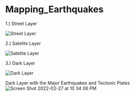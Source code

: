 # Mapping_Earthquakes

1.) Street Layer

![Street Layer](https://user-images.githubusercontent.com/93900628/155923888-b6456f81-99fd-4290-93c0-55eb37c7de52.png)

2.) Satelite Layer

![Satelite Layer](https://user-images.githubusercontent.com/93900628/155924160-04d344ee-8118-4b53-820a-cbe2991c0e66.png)

3.) Dark Layer

![Dark Layer](https://user-images.githubusercontent.com/93900628/155924788-2c94a4f9-e5a5-46a3-b66f-31bbb59edb56.png)

Dark Layer with the Major Earthquakes and Tectonic Plates
![Screen Shot 2022-02-27 at 10 34 06 PM](https://user-images.githubusercontent.com/93900628/155924839-3cf98416-1e43-41bf-9b70-4b92fb9307ee.png)
